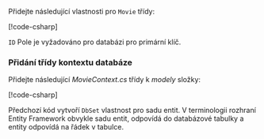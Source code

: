 Přidejte následující vlastnosti pro `Movie` třídy:

[!code-csharp[](../../tutorials/razor-pages/razor-pages-start/sample/RazorPagesMovie/Models/MovieNoEF.cs?name=snippet_MovieNoEF)]

`ID` Pole je vyžadováno pro databázi pro primární klíč.

<a name="dc"></a>
### <a name="add-a-database-context-class"></a>Přidání třídy kontextu databáze

Přidejte následující *MovieContext.cs* třídy k *modely* složky:  

[!code-csharp[](../../tutorials/razor-pages/razor-pages-start/snapshot_sample/RazorPagesMovie/Models/MovieContext.cs)]

Předchozí kód vytvoří `DbSet` vlastnost pro sadu entit. V terminologii rozhraní Entity Framework obvykle sadu entit, odpovídá do databázové tabulky a entity odpovídá na řádek v tabulce.
